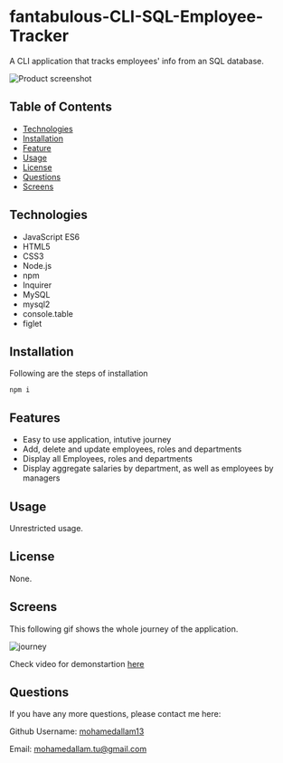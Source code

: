 # fantabulous-CLI-SQL-Employee-Tracker
A CLI application that tracks employees' info from an SQL database.


![Product screenshot](./screenshots/screenshot1.jpg)

## Table of Contents

* [Technologies](#technologies)
* [Installation](#installation)
* [Feature](#feature)
* [Usage](#usage)
* [License](#license)
* [Questions](#questions)
* [Screens](#screens)


## Technologies 

* JavaScript ES6
* HTML5
* CSS3
* Node.js
* npm
* Inquirer
* MySQL
* mysql2
* console.table
* figlet

## Installation 

Following are the steps of installation

```
npm i
```

## Features

* Easy to use application, intutive journey
* Add, delete and update employees, roles and departments
* Display all Employees, roles and departments
* Display aggregate salaries by department, as well as employees by managers

## Usage 

Unrestricted usage.


## License 

None.

## Screens

This following gif shows the whole journey of the application.

![journey](./screenshots/journey.gif)

Check video for demonstartion [here](https://youtu.be/UcLM__H5CHk)

## Questions 

If you have any more questions, please contact me here:

Github Username: [mohamedallam13](https://github.com/mohamedallam13)

Email: [mohamedallam.tu@gmail.com](mailto:mohamedallam.tu@gmail.com)



